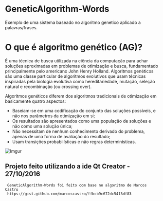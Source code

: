 # GeneticAlgorithm-Words

Exemplo de uma sistema baseado no algoritmo genetico aplicado a palavras/frases.

# O que é algoritmo genético (AG)?

É uma técnica de busca utilizada na ciência da computação para achar soluções aproximadas em problemas de otimização e busca, fundamentado principalmente pelo americano John Henry Holland. Algoritmos genéticos são uma classe particular de algoritmos evolutivos que usam técnicas inspiradas pela biologia evolutiva como hereditariedade, mutação, seleção natural e recombinação (ou crossing over).

Algoritmos genéticos diferem dos algoritmos tradicionais de otimização em basicamente quatro aspectos:

* Baseiam-se em uma codificação do conjunto das soluções possíveis, e não nos parâmetros da otimização em si;
* Os resultados são apresentados como uma população de soluções e não como uma solução única;
* Não necessitam de nenhum conhecimento derivado do problema, apenas de uma forma de avaliação do resultado;
* Usam transições probabilísticas e não regras determinísticas.

![Imgur](http://i.imgur.com/qHjOUm0.jpg)

<h2> Projeto feito utilizando a ide Qt Creator - 27/10/2016 </h2>

     GeneticAlgorithm-Words foi feito com base no algoritmo de Marcos Castro
     https://gist.github.com/marcoscastro/ffbcb9c672dc5413df83
